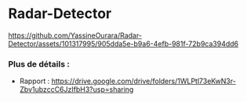 # Radar-Detector


https://github.com/YassineOurara/Radar-Detector/assets/101317995/905dda5e-b9a6-4efb-981f-72b9ca394dd6

### Plus de détails :
    
* Rapport : https://drive.google.com/drive/folders/1WLPtl73eKwN3r-Zbv1ubzccC6JzIfbH3?usp=sharing
